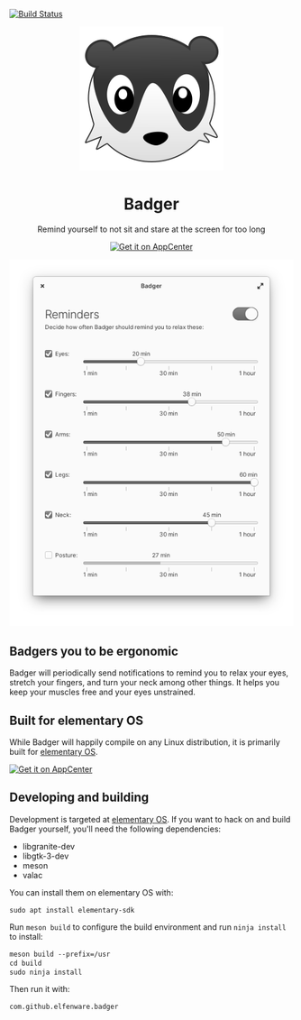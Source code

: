 [![Build Status](https://api.travis-ci.com/elfenware/badger.svg?branch=master)](https://travis-ci.com/github/elfenware/badger)

<p align="center">
    <img src="data/icons/128/com.github.elfenware.badger.svg" alt="Icon" />
</p>

<h1 align="center">Badger</h1>
<p align="center">Remind yourself to not sit and stare at the screen for too long</p>

<p align="center">
  <a href="https://appcenter.elementary.io/com.github.elfenware.badger"><img src="https://appcenter.elementary.io/badge.svg" alt="Get it on AppCenter" /></a>
</p>

<p align="center">
    <img src="data/window-screenshot.png" alt="Screenshot">
</p>


## Badgers you to be ergonomic

Badger will periodically send notifications to remind you to relax your eyes,
stretch your fingers, and turn your neck among other things. It helps you keep
your muscles free and your eyes unstrained.


## Built for elementary OS

While Badger will happily compile on any Linux distribution, it is primarily
built for [elementary OS].

[![Get it on AppCenter](https://appcenter.elementary.io/badge.svg)][AppCenter]


## Developing and building

Development is targeted at [elementary OS]. If you want to hack on and
build Badger yourself, you'll need the following dependencies:

* libgranite-dev
* libgtk-3-dev
* meson
* valac

You can install them on elementary OS with:

```shell
sudo apt install elementary-sdk
```

Run `meson build` to configure the build environment and run `ninja install`
to install:

```shell
meson build --prefix=/usr
cd build
sudo ninja install
```

Then run it with:

```shell
com.github.elfenware.badger
```

[elementary OS]: https://elementary.io
[AppCenter]: https://appcenter.elementary.io/com.github.elfenware.badger
